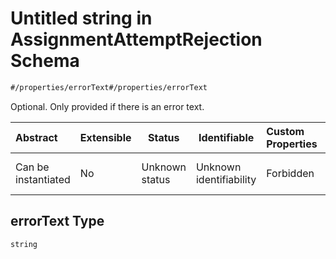 # Untitled string in AssignmentAttemptRejection Schema

```txt
#/properties/errorText#/properties/errorText
```

Optional. Only provided if there is an error text.


| Abstract            | Extensible | Status         | Identifiable            | Custom Properties | Additional Properties | Access Restrictions | Defined In                                                                                                                      |
| :------------------ | ---------- | -------------- | ----------------------- | :---------------- | --------------------- | ------------------- | ------------------------------------------------------------------------------------------------------------------------------- |
| Can be instantiated | No         | Unknown status | Unknown identifiability | Forbidden         | Allowed               | none                | [assignment-attempt-rejection.json\*](../../schema/driver-interaction/assignment-attempt-rejection.json "open original schema") |

## errorText Type

`string`
